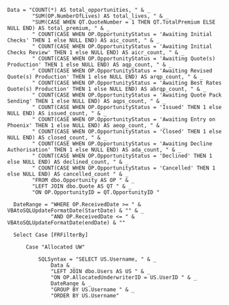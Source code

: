     Data = "COUNT(*) AS total_opportunities, " & _
            "SUM(OP.NumberOfLives) AS total_lives, " & _
            "SUM(CASE WHEN QT.QuoteNumber = 1 THEN QT.TotalPremium ELSE NULL END) AS total_premium, " & _
            " COUNT(CASE WHEN OP.OpportunityStatus = 'Awaiting Initial Checks' THEN 1 else NULL END) AS aic_count, " & _
            " COUNT(CASE WHEN OP.OpportunityStatus = 'Awaiting Initial Checks Review' THEN 1 else NULL END) AS aicr_count, " & _
            " COUNT(CASE WHEN OP.OpportunityStatus = 'Awaiting Quote(s) Production' THEN 1 else NULL END) AS aqp_count, " & _
            " COUNT(CASE WHEN OP.OpportunityStatus = 'Awaiting Revised Quote(s) Production' THEN 1 else NULL END) AS arqp_count, " & _
            " COUNT(CASE WHEN OP.OpportunityStatus = 'Awaiting Best Rates Quote(s) Production' THEN 1 else NULL END) AS abrqp_count, " & _
            " COUNT(CASE WHEN OP.OpportunityStatus = 'Awaiting Quote Pack Sending' THEN 1 else NULL END) AS aqps_count, " & _
            " COUNT(CASE WHEN OP.OpportunityStatus = 'Issued' THEN 1 else NULL END) AS issued_count, " & _
            " COUNT(CASE WHEN OP.OpportunityStatus = 'Awaiting Entry on Phoenix' THEN 1 else NULL END) AS aeop_count, " & _
            " COUNT(CASE WHEN OP.OpportunityStatus = 'Closed' THEN 1 else NULL END) AS closed_count, " & _
            " COUNT(CASE WHEN OP.OpportunityStatus = 'Awaiting Decline Authorisation' THEN 1 else NULL END) AS ada_count, " & _
            " COUNT(CASE WHEN OP.OpportunityStatus = 'Declined' THEN 1 else NULL END) AS declined_count, " & _
            " COUNT(CASE WHEN OP.OpportunityStatus = 'Cancelled' THEN 1 else NULL END) AS cancelled_count " & _
            "FROM dbo.Opportunity AS OP " & _
            "LEFT JOIN dbo.Quote AS QT " & _
            "ON OP.OpportunityID = QT.OpportunityID "

      DateRange = "WHERE OP.ReceivedDate >= " & VBAtoSQLUpdateFormatDate(StartDate) & "" & _
                  "AND OP.ReceivedDate <= " & VBAtoSQLUpdateFormatDate(endDate) & ""

      Select Case [FRFilterBy]

          Case "Allocated UW"

              SQLSyntax = "SELECT US.Username, " & _
                  Data & _
                  "LEFT JOIN dbo.Users AS US " & _
                  "ON OP.AllocatedUnderwriterID = US.UserID " & _
                  DateRange & _
                  "GROUP BY US.Username " & _
                  "ORDER BY US.Username"
